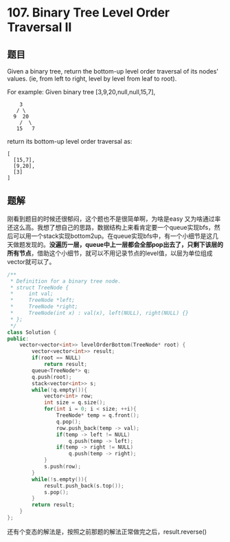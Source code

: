# 107. Binary Tree Level Order Traversal II
## 题目
Given a binary tree, return the bottom-up level order traversal of its nodes' values. (ie, from left to right, level by level from leaf to root).

For example:
Given binary tree [3,9,20,null,null,15,7],
```
    3
   / \
  9  20
    /  \
   15   7
```
return its bottom-up level order traversal as:
```
[
  [15,7],
  [9,20],
  [3]
]
```
## 题解
刚看到题目的时候还很郁闷，这个题也不是很简单啊，为啥是easy 又为啥通过率还这么高。我想了想自己的思路，数据结构上来看肯定要一个queue实现bfs，然后可以用一个stack实现bottom2up。在queue实现bfs中，有一个小细节是这几天做题发现的。<b>没遍历一层，queue中上一层都会全部pop出去了，只剩下该层的所有节点</b>，借助这个小细节，就可以不用记录节点的level值，以层为单位组成vector就可以了。
```C++
/**
 * Definition for a binary tree node.
 * struct TreeNode {
 *     int val;
 *     TreeNode *left;
 *     TreeNode *right;
 *     TreeNode(int x) : val(x), left(NULL), right(NULL) {}
 * };
 */
class Solution {
public:
    vector<vector<int>> levelOrderBottom(TreeNode* root) {
        vector<vector<int>> result;
        if(root == NULL)
            return result;
        queue<TreeNode*> q;
        q.push(root);
        stack<vector<int>> s;
        while(!q.empty()){
            vector<int> row;
            int size = q.size();
            for(int i = 0; i < size; ++i){
                TreeNode* temp = q.front();
                q.pop();
                row.push_back(temp -> val);
                if(temp -> left != NULL)
                    q.push(temp -> left);
                if(temp -> right != NULL)
                    q.push(temp -> right);
            }
            s.push(row);
        }
        while(!s.empty()){
            result.push_back(s.top());
            s.pop();
        }
        return result;
    }
};
```
还有个变态的解法是，按照之前那题的解法正常做完之后，result.reverse()
